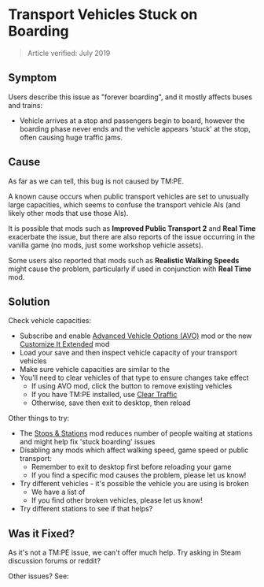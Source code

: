 # Transport Vehicles Stuck on Boarding

> Article verified: July 2019

## Symptom

Users describe this issue as "forever boarding", and it mostly affects buses and trains:

* Vehicle arrives at a stop and passengers begin to board, however the boarding phase never ends and the vehicle
  appears 'stuck' at the stop, often causing huge traffic jams.

## Cause

As far as we can tell, this bug is not caused by TM:PE.

A known cause occurs when public transport vehicles are set to unusually large capacities, which seems to confuse the
transport vehicle AIs (and likely other mods that use those AIs).

It is possible that mods such as **Improved Public Transport 2** and **Real Time** exacerbate the issue, but there are
also reports of the issue occurring in the vanilla game (no mods, just some workshop vehicle assets).

Some users also reported that mods such as **Realistic Walking Speeds** might cause the problem, particularly if used in
conjunction with **Real Time** mod.

## Solution

Check vehicle capacities:

* Subscribe and
  enable [Advanced Vehicle Options (AVO)](https://steamcommunity.com/sharedfiles/filedetails/?id=1548831935) mod or the
  new [Customize It Extended](https://steamcommunity.com/sharedfiles/filedetails/?id=1806759255) mod
* Load your save and then inspect vehicle capacity of your transport vehicles
* Make sure vehicle capacities are similar to the [](Vanilla-capacities.md)
* You'll need to clear vehicles of that type to ensure changes take effect
    * If using AVO mod, click the button to remove existing vehicles
    * If you have TM:PE installed, use [Clear Traffic](Clear-Traffic.md)
    * Otherwise, save then exit to desktop, then reload

Other things to try:

* The [Stops & Stations](https://steamcommunity.com/sharedfiles/filedetails/?id=1776052533) mod reduces number of people
  waiting at stations and might help fix 'stuck boarding' issues
* Disabling any mods which affect walking speed, game speed or public transport:
    * Remember to exit to desktop first before reloading your game
    * If you find a specific mod causes the problem, please let us know!
* Try different vehicles - it's possible the vehicle you are using is broken
    * We have a list of [](Broken-Vehicle-Assets.md)
    * If you find other broken vehicles, please let us know!
* Try different stations to see if that helps?

## Was it Fixed?

As it's not a TM:PE issue, we can't offer much help. Try asking in Steam discussion forums or reddit?

Other issues? See: [](Troubleshooting.md)